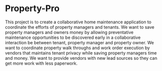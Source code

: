 Property-Pro
============

This project is to create a collaborative home maintenance application to coordinate
the efforts of property managers and tenants.  We want to save property managers and owners
money by allowing preventative maintenance opportunities to be discovered early in a 
collaborative interaction be between tenant, property manager and property owner.  We want
to coordinate property walk throughs and work order execution by vendors that maintains
tenant privacy while saving property managers time and money.  We want to provide vendors
with new lead sources so they can get more work with less paperwork.


